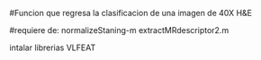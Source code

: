 #Funcion que regresa la clasificacion de una imagen de 40X H&E

#requiere de:
normalizeStaning-m
extractMRdescriptor2.m

intalar librerias VLFEAT
